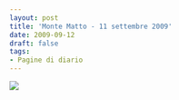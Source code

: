 ```yaml
---
layout: post
title: 'Monte Matto - 11 settembre 2009'
date: 2009-09-12
draft: false
tags: 
- Pagine di diario
---
```


![](http://www.fornaeffe.net/public/monte_matto.png)